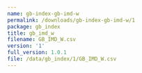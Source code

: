 ```yaml
---
name: gb-index-gb-imd-w
permalink: /downloads/gb-index-gb-imd-w/1
package: gb_index
title: gb_imd_w
filename: GB_IMD_W.csv
version: '1'
full_version: 1.0.1
file: /data/gb_index/1/GB_IMD_W.csv
---
```

